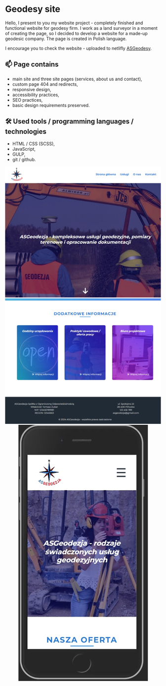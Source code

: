 <h1>Geodesy site</h1>

<p>Hello, I present to you my website project - completely finished and functional website for geodesy firm.
I work as a land surveyor in a moment of creating the page, so I decided to develop a website for a made-up geodesic company.
The page is created in Polish language.</p>

<p>I encourage you to check the website - uploaded to netlifly <a href='https://asgeodesy.netlify.app/'>ASGeodesy</a>.</p>

<h2>📫 Page contains</h2>

 - main site and three site pages (services, about us and contact),
 - custom page 404 and redirects,
 - responsive design,
 - accessibility practices,
 - SEO practices,
 - basic design requirements preserved.

<h2>🛠 Used tools / programming languages / technologies</h2>

 - HTML / CSS (SCSS),
 - JavaScript,
 - GULP,
 - git / github.

<div align='center'>
<img src='./src/assets/readme/mainSite1.jpg'>
<img src='./src/assets/readme/mainSite2.jpg'>
<img src='./src/assets/readme/usage.jpg'>
</div>

